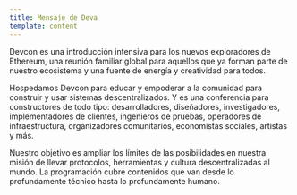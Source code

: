 ```yaml
---
title: Mensaje de Deva
template: content
---
```


Devcon es una introducción intensiva para los nuevos exploradores de Ethereum, una reunión familiar global para aquellos que ya forman parte de nuestro ecosistema y una fuente de energía y creatividad para todos.

Hospedamos Devcon para educar y empoderar a la comunidad para construir y usar sistemas descentralizados. Y es una conferencia para constructores de todo tipo: desarrolladores, diseñadores, investigadores, implementadores de clientes, ingenieros de pruebas, operadores de infraestructura, organizadores comunitarios, economistas sociales, artistas y más.

Nuestro objetivo es ampliar los límites de las posibilidades en nuestra misión de llevar protocolos, herramientas y cultura descentralizadas al mundo. La programación cubre contenidos que van desde lo profundamente técnico hasta lo profundamente humano.
